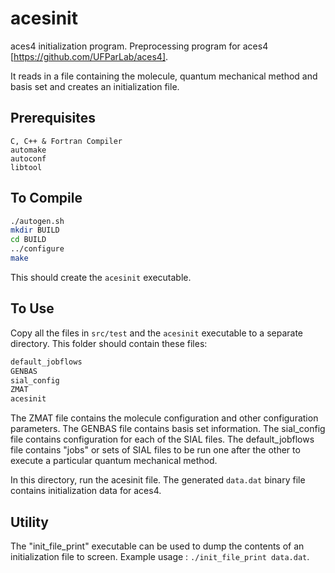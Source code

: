 acesinit
========

aces4 initialization program.
Preprocessing program for aces4 [https://github.com/UFParLab/aces4].

It reads in a file containing the molecule, quantum mechanical method and basis set and creates an initialization file.

Prerequisites
-------------
```
C, C++ & Fortran Compiler
automake
autoconf
libtool
```

To Compile
----------
```BASH
./autogen.sh
mkdir BUILD
cd BUILD
../configure
make 
```
This should create the ```acesinit``` executable.

To Use
------
Copy all the files in ```src/test``` and the ```acesinit``` executable to a separate directory. This folder should contain these files:
```BASH
default_jobflows
GENBAS
sial_config
ZMAT
acesinit
```
The ZMAT file contains the molecule configuration and other configuration parameters.
The GENBAS file contains basis set information.
The sial_config file contains configuration for each of the SIAL files.
The default_jobflows file contains "jobs" or sets of SIAL files to be run one after the other to execute a particular quantum mechanical method.

In this directory, run the acesinit file.
The generated ```data.dat``` binary file contains initialization data for aces4.

Utility
-------
The "init_file_print" executable can be used to dump the contents of an initialization file to screen. Example usage : ```./init_file_print data.dat```.


